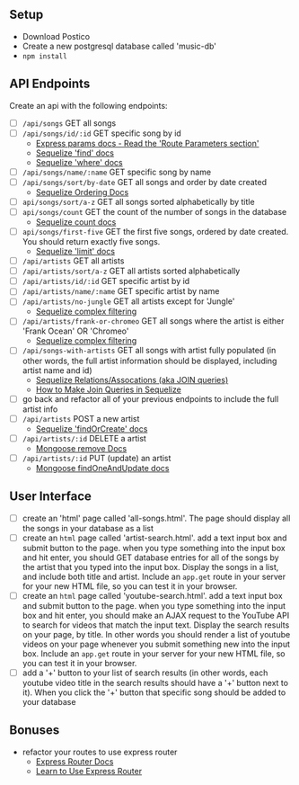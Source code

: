## Setup
- Download Postico
- Create a new postgresql database called 'music-db'
-  `npm install`


## API Endpoints
Create an api with the following endpoints:

- [ ] `/api/songs` GET all songs
- [ ] `/api/songs/id/:id` GET specific song by id   
  - [Express params docs - Read the 'Route Parameters section'](https://expressjs.com/en/guide/routing.html)
  - [Sequelize 'find' docs](http://docs.sequelizejs.com/en/latest/docs/models-usage/#find-search-for-one-specific-element-in-the-database)
  - [Sequelize 'where' docs](http://docs.sequelizejs.com/en/latest/docs/querying/#where)
- [ ] `/api/songs/name/:name` GET specific song by name  
- [ ] `/api/songs/sort/by-date` GET all songs and order by date created
  - [Sequelize Ordering Docs](http://docs.sequelizejs.com/en/latest/docs/querying/#ordering)
- [ ] `api/songs/sort/a-z` GET all songs sorted alphabetically by title
- [ ] `api/songs/count` GET the count of the number of songs in the database
  - [Sequelize count docs](http://docs.sequelizejs.com/en/latest/docs/models-usage/#count-count-the-occurrences-of-elements-in-the-database)
- [ ] `api/songs/first-five` GET the first five songs, ordered by date created. You should return exactly five songs.
  - [Sequelize 'limit' docs](http://docs.sequelizejs.com/en/latest/docs/models-usage/#manipulating-the-dataset-with-limit-offset-order-and-group)
- [ ] `/api/artists` GET all artists
- [ ] `/api/artists/sort/a-z` GET all artists sorted alphabetically  
- [ ] `/api/artists/id/:id` GET specific artist by id
- [ ] `/api/artists/name/:name` GET specific artist by name
- [ ] `/api/artists/no-jungle` GET all artists except for 'Jungle'
  - [Sequelize complex filtering](http://docs.sequelizejs.com/en/latest/docs/models-usage/#complex-filtering-or-not-queries)
- [ ] `/api/artists/frank-or-chromeo` GET all songs where the artist is either 'Frank Ocean' OR 'Chromeo'
  - [Sequelize complex filtering](http://docs.sequelizejs.com/en/latest/docs/models-usage/#complex-filtering-or-not-queries)
- [ ] `/api/songs-with-artists` GET all songs with artist fully populated (in other words, the full artist information should be displayed, including artist name and id)
  - [Sequelize Relations/Assocations (aka JOIN queries)](http://docs.sequelizejs.com/en/latest/docs/querying/#relations-associations)
  - [How to Make Join Queries in Sequelize](http://stackoverflow.com/questions/20460270/how-to-make-join-querys-using-sequelize-in-nodejs)
- [ ] go back and refactor all of your previous endpoints to include the full artist info
- [ ] `/api/artists` POST a new artist
  - [Sequelize 'findOrCreate' docs](http://docs.sequelizejs.com/en/latest/docs/models-usage/#findorcreate-search-for-a-specific-element-or-create-it-if-not-available)
- [ ] `/api/artists/:id` DELETE a artist
  - [Mongoose remove Docs](http://mongoosejs.com/docs/api.html#query_Query-remove)
- [ ] `/api/artists/:id` PUT (update) an artist
  - [Mongoose findOneAndUpdate docs](http://mongoosejs.com/docs/api.html#query_Query-findOneAndUpdate)

## User Interface
- [ ] create an 'html' page called 'all-songs.html'. The page should display all the songs in your database as a list
- [ ] create an `html` page called 'artist-search.html'. add a text input box and submit button to the page. when you type something into the input box and hit enter, you should GET database entries for all of the songs by the artist that you typed into the input box. Display the songs in a list, and include both title and artist. Include an `app.get` route in your server for your new HTML file, so you can test it in your browser. 
- [ ] create an `html` page called 'youtube-search.html'. add a text input box and submit button to the page. when you type something into the input box and hit enter, you should make an AJAX request to the YouTube API to search for videos that match the input text. Display the search results on your page, by title. In other words you should render a list of youtube videos on your page whenever you submit something new into the input box. Include an `app.get` route in your server for your new HTML file, so you can test it in your browser.  
- [ ] add a '+' button to your list of search results (in other words, each youtube video title in the search results should have a '+' button next to it). When you click the '+' button that specific song should be added to your database

## Bonuses
- refactor your routes to use express router
  - [Express Router Docs](http://expressjs.com/en/api.html#router)
  - [Learn to Use Express Router](https://scotch.io/tutorials/learn-to-use-the-new-router-in-expressjs-4)
